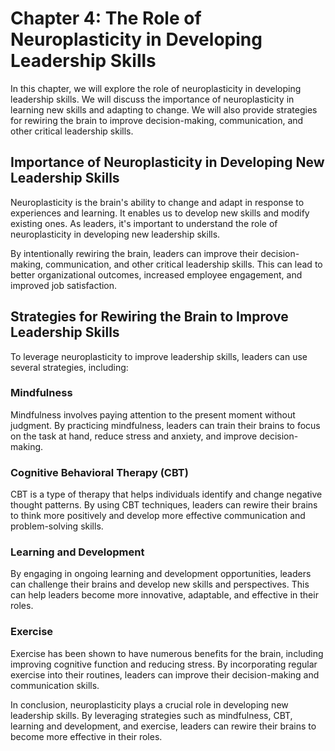 Chapter 4: The Role of Neuroplasticity in Developing Leadership Skills
======================================================================

In this chapter, we will explore the role of neuroplasticity in developing leadership skills. We will discuss the importance of neuroplasticity in learning new skills and adapting to change. We will also provide strategies for rewiring the brain to improve decision-making, communication, and other critical leadership skills.

Importance of Neuroplasticity in Developing New Leadership Skills
-----------------------------------------------------------------

Neuroplasticity is the brain's ability to change and adapt in response to experiences and learning. It enables us to develop new skills and modify existing ones. As leaders, it's important to understand the role of neuroplasticity in developing new leadership skills.

By intentionally rewiring the brain, leaders can improve their decision-making, communication, and other critical leadership skills. This can lead to better organizational outcomes, increased employee engagement, and improved job satisfaction.

Strategies for Rewiring the Brain to Improve Leadership Skills
--------------------------------------------------------------

To leverage neuroplasticity to improve leadership skills, leaders can use several strategies, including:

### Mindfulness

Mindfulness involves paying attention to the present moment without judgment. By practicing mindfulness, leaders can train their brains to focus on the task at hand, reduce stress and anxiety, and improve decision-making.

### Cognitive Behavioral Therapy (CBT)

CBT is a type of therapy that helps individuals identify and change negative thought patterns. By using CBT techniques, leaders can rewire their brains to think more positively and develop more effective communication and problem-solving skills.

### Learning and Development

By engaging in ongoing learning and development opportunities, leaders can challenge their brains and develop new skills and perspectives. This can help leaders become more innovative, adaptable, and effective in their roles.

### Exercise

Exercise has been shown to have numerous benefits for the brain, including improving cognitive function and reducing stress. By incorporating regular exercise into their routines, leaders can improve their decision-making and communication skills.

In conclusion, neuroplasticity plays a crucial role in developing new leadership skills. By leveraging strategies such as mindfulness, CBT, learning and development, and exercise, leaders can rewire their brains to become more effective in their roles.
